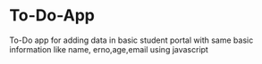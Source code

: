 # To-Do-App
To-Do app for adding data in basic student portal with same basic information like name, erno,age,email  using javascript
